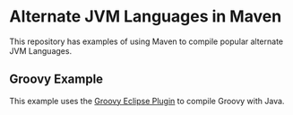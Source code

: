 # Alternate JVM Languages in Maven

This repository has examples of using Maven to compile popular alternate JVM Languages.

## Groovy Example

This example uses the [Groovy Eclipse Plugin](https://github.com/groovy/groovy-eclipse/wiki/Groovy-Eclipse-Maven-plugin)
to compile Groovy with Java.